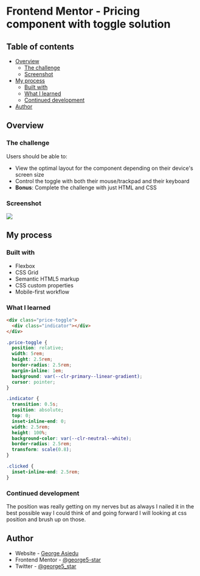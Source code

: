 # Frontend Mentor - Pricing component with toggle solution

## Table of contents

- [Overview](#overview)
  - [The challenge](#the-challenge)
  - [Screenshot](#screenshot)
- [My process](#my-process)
  - [Built with](#built-with)
  - [What I learned](#what-i-learned)
  - [Continued development](#continued-development)
- [Author](#author)

## Overview

### The challenge

Users should be able to:

- View the optimal layout for the component depending on their device's screen size
- Control the toggle with both their mouse/trackpad and their keyboard
- **Bonus**: Complete the challenge with just HTML and CSS

### Screenshot

![](./screenshot.jpg)

## My process

### Built with

- Flexbox
- CSS Grid
- Semantic HTML5 markup
- CSS custom properties
- Mobile-first workflow

### What I learned

```html
<div class="price-toggle">
  <div class="indicator"></div>
</div>
```

```css
.price-toggle {
  position: relative;
  width: 5rem;
  height: 2.5rem;
  border-radius: 2.5rem;
  margin-inline: 1em;
  background: var(--clr-primary--linear-gradient);
  cursor: pointer;
}

.indicator {
  transition: 0.5s;
  position: absolute;
  top: 0;
  inset-inline-end: 0;
  width: 2.5rem;
  height: 100%;
  background-color: var(--clr-neutral--white);
  border-radius: 2.5rem;
  transform: scale(0.8);
}

.clicked {
  inset-inline-end: 2.5rem;
}
```

### Continued development

The position was really getting on my nerves but as always I nailed it in the best possible way I could think of and going forward I will looking at css position and brush up on those.

## Author

- Website - [George Asiedu](https://www.georgeasiedu.tech)
- Frontend Mentor - [@george5-star](https://www.frontendmentor.io/profile/george5-star)
- Twitter - [@george5_star](https://www.twitter.com/george5_star)
